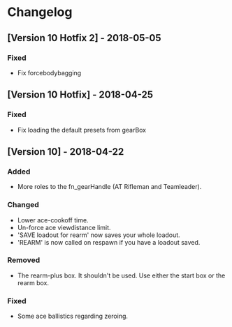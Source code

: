 # Changelog

## [Version 10 Hotfix 2] - 2018-05-05
### Fixed
- Fix forcebodybagging

## [Version 10 Hotfix] - 2018-04-25
### Fixed
- Fix loading the default presets from gearBox

## [Version 10] - 2018-04-22
### Added
- More roles to the fn_gearHandle (AT Rifleman and Teamleader).
### Changed
- Lower ace-cookoff time.
- Un-force ace viewdistance limit.
- 'SAVE loadout for rearm' now saves your whole loadout.
- 'REARM' is now called on respawn if you have a loadout saved.
### Removed
- The rearm-plus box. It shouldn't be used. Use either the start box or the rearm box.
### Fixed
- Some ace ballistics regarding zeroing.
